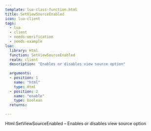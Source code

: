 ```yaml
---
template: lua-class-function.html
title: SetViewSourceEnabled
icon: lua-client
tags:
  - lua
  - client
  - needs-verification
  - needs-example
lua:
  library: Html
  function: SetViewSourceEnabled
  realm: client
  description: "Enables or disables view source option"
  
  arguments:
  - position: 1
    name: "html"
    type: Html
  - position: 2
    name: "enable"
    type: boolean
  returns:
    
---
```


<div class="lua__search__keywords">
Html:SetViewSourceEnabled &#x2013; Enables or disables view source option
</div>
